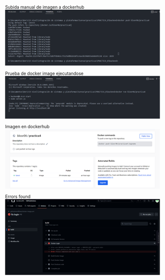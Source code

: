 Subida manual de imagen a dockerhub
![Alt text](image.png)

Prueba de docker image ejecutandose
![Alt text](image-1.png)

Imagen en dockerhub
![Alt text](image-2.png)

Errors found
![Alt text](image-3.png)